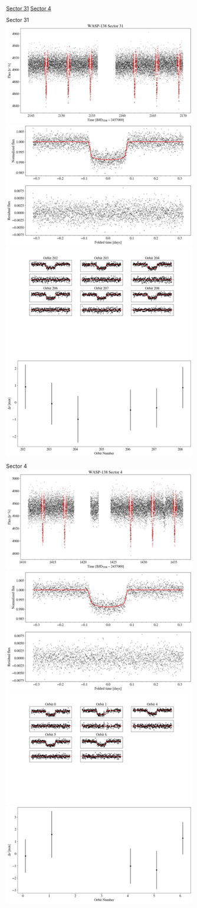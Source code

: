 [Sector 31](#sector31)
[Sector 4](#sector4)

<a name = "sector31"></a>
Sector 31
![alt text](/tt/WASP-138_Sector_31/WASP-138_Sector_31_a_TimeSeries.png)
![alt text](/tt/WASP-138_Sector_31/WASP-138_Sector_31_b_FoldedLightCurve.png)
![alt text](/tt/WASP-138_Sector_31/WASP-138_Sector_31_b_IndividualTransitsWithFit.png)
![alt text](/tt/WASP-138_Sector_31/WASP-138_Sector_31_c_TimingResiduals.png)

<a name = "sector4"></a>
Sector 4
![alt text](/tt/WASP-138_Sector_4/WASP-138_Sector_4_a_TimeSeries.png)
![alt text](/tt/WASP-138_Sector_4/WASP-138_Sector_4_b_FoldedLightCurve.png)
![alt text](/tt/WASP-138_Sector_4/WASP-138_Sector_4_b_IndividualTransitsWithFit.png)
![alt text](/tt/WASP-138_Sector_4/WASP-138_Sector_4_c_TimingResiduals.png)

